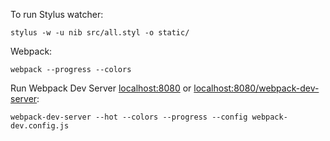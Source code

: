 To run Stylus watcher:

    stylus -w -u nib src/all.styl -o static/

Webpack:

    webpack --progress --colors

Run Webpack Dev Server [localhost:8080](http://localhost:8080/) or
[localhost:8080/webpack-dev-server](http://localhost:8080/webpack-dev-server/):

    webpack-dev-server --hot --colors --progress --config webpack-dev.config.js